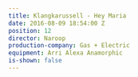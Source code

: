 ```yaml
---
title: Klangkarussell - Hey Maria
date: 2016-08-09 18:54:00 Z
position: 12
director: Naroop
production-company: Gas + Electric
equipment: Arri Alexa Anamorphic
is-shown: false
---
```


